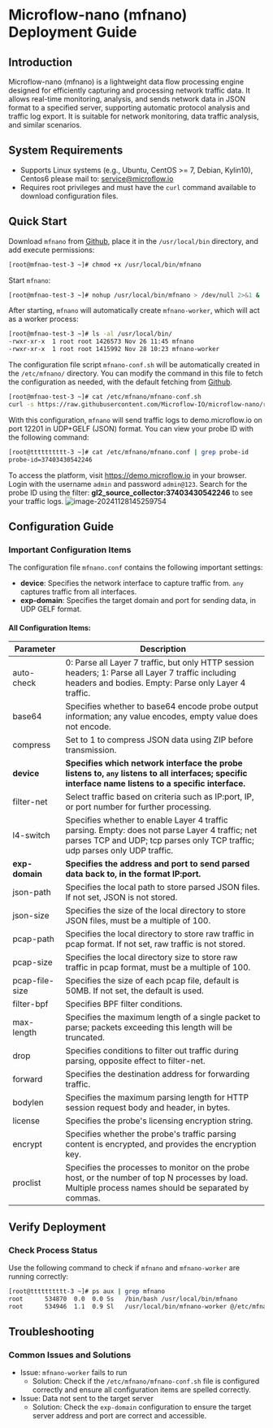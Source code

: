 # Microflow-nano (mfnano) Deployment Guide

## Introduction

Microflow-nano (mfnano) is a lightweight data flow processing engine designed for efficiently capturing and processing network traffic data. It allows real-time monitoring, analysis, and sends network data in JSON format to a specified server, supporting automatic protocol analysis and traffic log export. It is suitable for network monitoring, data traffic analysis, and similar scenarios.

## System Requirements

- Supports Linux systems (e.g., Ubuntu, CentOS >= 7, Debian, Kylin10), Centos6 please mail to: service@microflow.io
- Requires root privileges and must have the `curl` command available to download configuration files.

## Quick Start

Download `mfnano` from [Github](https://github.com/Microflow-IO/microflow-nano/releases), place it in the `/usr/local/bin` directory, and add execute permissions:

```bash
[root@mfnao-test-3 ~]# chmod +x /usr/local/bin/mfnano
```

Start `mfnano`:

```bash
[root@mfnao-test-3 ~]# nohup /usr/local/bin/mfnano > /dev/null 2>&1 &
```

After starting, `mfnano` will automatically create `mfnano-worker`, which will act as a worker process:

```bash
[root@mfnao-test-3 ~]# ls -al /usr/local/bin/
-rwxr-xr-x  1 root root 1426573 Nov 26 11:45 mfnano
-rwxr-xr-x  1 root root 1415992 Nov 28 10:23 mfnano-worker
```

The configuration file script `mfnano-conf.sh` will be automatically created in the `/etc/mfnano/` directory. You can modify the command in this file to fetch the configuration as needed, with the default fetching from [Github](https://github.com/Microflow-IO/microflow-nano/blob/main/linux/mfnano.conf).

```bash
[root@mfnao-test-3 ~]# cat /etc/mfnano/mfnano-conf.sh
curl -s https://raw.githubusercontent.com/Microflow-IO/microflow-nano/refs/heads/main/linux/mfnano.conf
```

With this configuration, `mfnano` will send traffic logs to demo.microflow.io on port 12201 in UDP+GELF (JSON) format. You can view your probe ID with the following command:

```bash
[root@tttttttttt-3 ~]# cat /etc/mfnano/mfnano.conf | grep probe-id
probe-id=37403430542246
```

To access the platform, visit https://demo.microflow.io in your browser. Login with the username `admin` and password `admin@123`. Search for the probe ID using the filter: **gl2_source_collector:37403430542246** to see your traffic logs.
![image-20241128145259754](https://github.com/user-attachments/assets/f305c7b9-72ef-40d6-b3cd-ab8b21b659bf)

## Configuration Guide

### Important Configuration Items

The configuration file `mfnano.conf` contains the following important settings:

- **device**: Specifies the network interface to capture traffic from. `any` captures traffic from all interfaces.
- **exp-domain**: Specifies the target domain and port for sending data, in UDP GELF format.

#### All Configuration Items:

| Parameter      | Description                                                  |
| -------------- | ------------------------------------------------------------ |
| auto-check     | 0: Parse all Layer 7 traffic, but only HTTP session headers; 1: Parse all Layer 7 traffic including headers and bodies. Empty: Parse only Layer 4 traffic. |
| base64         | Specifies whether to base64 encode probe output information; any value encodes, empty value does not encode. |
| compress       | Set to 1 to compress JSON data using ZIP before transmission. |
| **device**     | **Specifies which network interface the probe listens to, `any` listens to all interfaces; specific interface name listens to a specific interface.** |
| filter-net     | Select traffic based on criteria such as IP:port, IP, or port number for further processing. |
| l4-switch      | Specifies whether to enable Layer 4 traffic parsing. Empty: does not parse Layer 4 traffic; net parses TCP and UDP; tcp parses only TCP traffic; udp parses only UDP traffic. |
| **exp-domain** | **Specifies the address and port to send parsed data back to, in the format IP:port.** |
| json-path      | Specifies the local path to store parsed JSON files. If not set, JSON is not stored. |
| json-size      | Specifies the size of the local directory to store JSON files, must be a multiple of 100. |
| pcap-path      | Specifies the local directory to store raw traffic in pcap format. If not set, raw traffic is not stored. |
| pcap-size      | Specifies the local directory size to store raw traffic in pcap format, must be a multiple of 100. |
| pcap-file-size | Specifies the size of each pcap file, default is 50MB. If not set, the default is used. |
| filter-bpf     | Specifies BPF filter conditions.                             |
| max-length     | Specifies the maximum length of a single packet to parse; packets exceeding this length will be truncated. |
| drop           | Specifies conditions to filter out traffic during parsing, opposite effect to filter-net. |
| forward        | Specifies the destination address for forwarding traffic.    |
| bodylen        | Specifies the maximum parsing length for HTTP session request body and header, in bytes. |
| license        | Specifies the probe's licensing encryption string.           |
| encrypt        | Specifies whether the probe's traffic parsing content is encrypted, and provides the encryption key. |
| proclist       | Specifies the processes to monitor on the probe host, or the number of top N processes by load. Multiple process names should be separated by commas. |

## Verify Deployment

### Check Process Status

Use the following command to check if `mfnano` and `mfnano-worker` are running correctly:

```bash
[root@tttttttttt-3 ~]# ps aux | grep mfnano
root      534870  0.0  0.0 Ss   /bin/bash /usr/local/bin/mfnano
root      534946  1.1  0.9 Sl   /usr/local/bin/mfnano-worker @/etc/mfnano/mfnano.conf
```

## Troubleshooting

### Common Issues and Solutions

- Issue: `mfnano-worker` fails to run
  - Solution: Check if the `/etc/mfnano/mfnano-conf.sh` file is configured correctly and ensure all configuration items are spelled correctly.
- Issue: Data not sent to the target server
  - Solution: Check the `exp-domain` configuration to ensure the target server address and port are correct and accessible.
